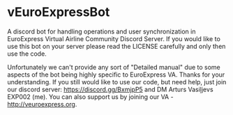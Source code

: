 # vEuroExpressBot

A discord bot for handling operations and user synchronization in EuroExpress Virtual Airline Community Discord Server.
If you would like to use this bot on your server please read the LICENSE carefully and only then use the code.

Unfortunately we can't provide any sort of "Detailed manual" due to some aspects of the bot being highly specific to EuroExpress VA. Thanks for your understanding.
If you still would like to use our code, but need help, just join our discord server: https://discord.gg/BxmjpP5 and DM Arturs Vasiļjevs EXP002 (me). You can also support us by joining our VA - http://veuroexpress.org.
